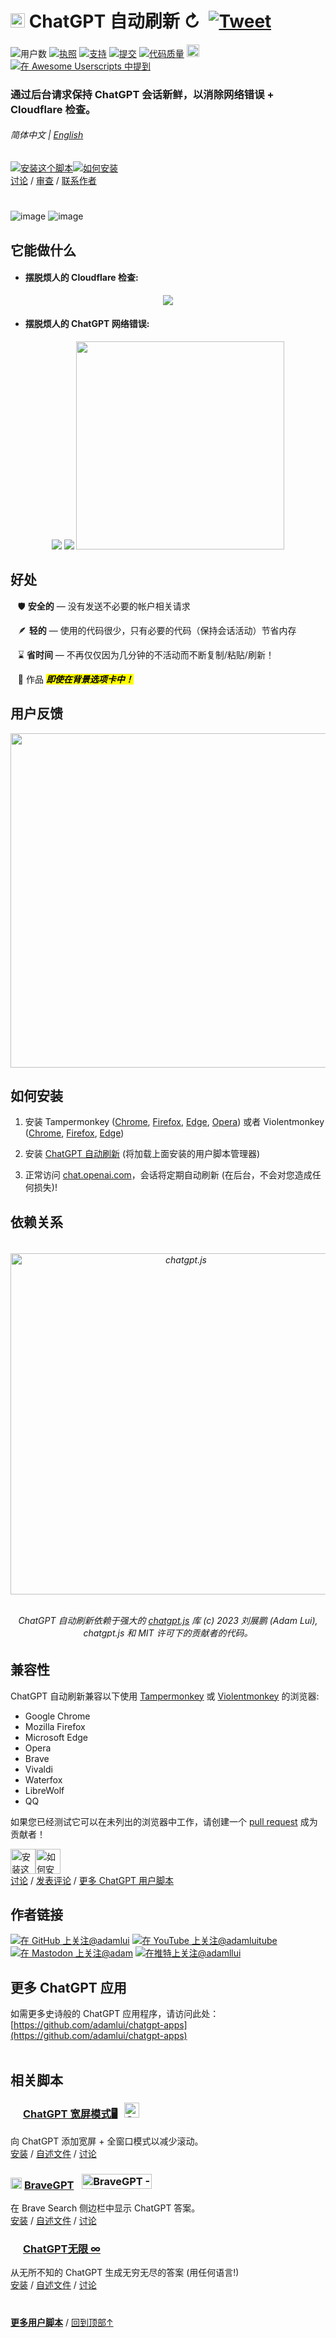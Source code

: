 # <picture><source media="(prefers-color-scheme: dark)" srcset="https://i.imgur.com/RduASbD.png"><img width=23 src="https://raw.githubusercontent.com/adamlui/userscripts/master/chatgpt/media/icons/openai-favicon64.png"></picture> ChatGPT 自动刷新 ↻ &nbsp;[![Tweet](https://img.shields.io/twitter/url/http/shields.io.svg?style=social)](https://twitter.com/intent/tweet?text=厌倦了%20ChatGPT%20的不断中断？%20使用此插件自动刷新您的会话%21%20&url=https://github.com/adamlui/userscripts/tree/master/chatgpt/chatgpt-auto-refresh&hashtags=greasemonkey,openai,chatgpt)

![用户数](https://img.shields.io/greasyfork/dt/462422?label=用户&color=brightgreen)
[![执照](https://img.shields.io/badge/执照-MIT-green.svg)](https://github.com/adamlui/chatgpt-auto-refresh/blob/main/greasemonkey/LICENSE.md)
[![支持](https://img.shields.io/badge/支持-Chrome/Firefox/Edge/Opera/Brave/Vivaldi/Waterfox/LibreWolf/QQ-989898.svg)](https://github.com/adamlui/chatgpt-auto-refresh/tree/main/greasemonkey#compatibility)
[![提交](https://img.shields.io/github/commit-activity/w/adamlui/chatgpt-auto-refresh?label=提交)](https://github.com/adamlui/chatgpt-auto-refresh/commits/main)
[![代码质量](https://img.shields.io/codefactor/grade/github/adamlui/autoclear-chatgpt-history?label=代码质量)](https://www.codefactor.io/repository/github/adamlui/chatgpt-auto-refresh)
<a alt="chatgpt.js" href="https://chatgpt.js.org"><img height=20 src="https://i.imgur.com/AwQqCmB.png"></a>
[![在 Awesome Userscripts 中提到](https://awesome.re/mentioned-badge.svg)](https://github.com/awesome-scripts/awesome-userscripts#chatgpt)

### 通过后台请求保持 ChatGPT 会话新鲜，以消除网络错误 + Cloudflare 检查。

###### 简体中文 | [English](../README.md)

<a href="https://greasyfork.org/scripts/462422-chatgpt-auto-refresh"><img alt="安装这个脚本" src="https://raw.githubusercontent.com/adamlui/userscripts/master/install-button.svg"></a><a href="#如何安装"><img alt="如何安装" title="如何安装" src="https://github.com/adamlui/userscripts/raw/master/help-button.svg"></a>
<br>
[讨论](https://github.com/adamlui/chatgpt-auto-refresh/discussions) /
[审查](https://greasyfork.org/scripts/462422-chatgpt-auto-refresh/feedback#post-discussion) /
[联系作者](https://github.com/adamlui)

#

![image](https://user-images.githubusercontent.com/10906554/234756105-cf367acc-644a-49ee-8586-43c51d43e359.png)
![image](https://user-images.githubusercontent.com/10906554/227314471-cfd8362b-0662-479d-bb2e-5c13e2f622b0.png)

## 它能做什么

- #### 摆脱烦人的 Cloudflare 检查:

<div align="center">
    
![](https://user-images.githubusercontent.com/10906554/229415084-97f55e6d-eb21-4ac0-bc2a-c6174a44cfe1.png)

</div>

- #### 摆脱烦人的 ChatGPT 网络错误:

<div align="center">

![](https://user-images.githubusercontent.com/10906554/229413173-7183e459-06ca-4b95-b241-8ca79b18039d.png)
![](https://user-images.githubusercontent.com/10906554/229413421-a6264dc2-a2e3-48a7-ad86-7789dbd7df54.png)
<img width=333 src="https://user-images.githubusercontent.com/10906554/229416105-931e2035-7e30-440a-bdc9-e570daf0d769.png">
    
</div>

## 好处

&nbsp;&nbsp;&nbsp;🛡️ <strong>安全的</strong> — 没有发送不必要的帐户相关请求

&nbsp;&nbsp;&nbsp;🪶 <strong>轻的</strong> — 使用的代码很少，只有必要的代码（保持会话活动）节省内存

&nbsp;&nbsp;&nbsp;⌛ <strong>省时间</strong> — 不再仅仅因为几分钟的不活动而不断复制/粘贴/刷新！

&nbsp;&nbsp;&nbsp;🤯 作品 <mark>***即使在背景选项卡中！***</mark>

## 用户反馈

<img width=535 src="https://i.imgur.com/JX3u7Yz.png">

## 如何安装

1. 安装 Tampermonkey ([Chrome](https://chrome.google.com/webstore/detail/tampermonkey/dhdgffkkebhmkfjojejmpbldmpobfkfo), [Firefox](https://addons.mozilla.org/firefox/addon/tampermonkey/), [Edge](https://microsoftedge.microsoft.com/addons/detail/tampermonkey/iikmkjmpaadaobahmlepeloendndfphd), [Opera](https://addons.opera.com/extensions/details/tampermonkey-beta/)) 或者 Violentmonkey ([Chrome](https://chrome.google.com/webstore/detail/violent-monkey/jinjaccalgkegednnccohejagnlnfdag), [Firefox](https://addons.mozilla.org/firefox/addon/violentmonkey/), [Edge](https://microsoftedge.microsoft.com/addons/detail/violentmonkey/eeagobfjdenkkddmbclomhiblgggliao))

2. 安装 [ChatGPT 自动刷新](https://greasyfork.org/scripts/462422-chatgpt-auto-refresh) (将加载上面安装的用户脚本管理器)

3. 正常访问 [chat.openai.com](https://chat.openai.com)，会话将定期自动刷新 (在后台，不会对您造成任何损失)!

## 依赖关系

<h6>
<div align="center">
<br />

<a href="https://chatgpt.js.org">
<picture>
    <source media="(prefers-color-scheme: dark)" srcset="https://raw.githubusercontent.com/chatgptjs/chatgpt.js/main/media/images/chatgpt.js-logo-dark-mode-5995x619.png">
    <img width=546 alt="chatgpt.js" src="https://raw.githubusercontent.com/chatgptjs/chatgpt.js/main/media/images/chatgpt.js-logo-light-mode-5995x619.png">
</picture></a>
<br /><br />

ChatGPT 自动刷新依赖于强大的 [chatgpt.js](https://github.com/chatgptjs/chatgpt.js) 库 (c) 2023 刘展鹏 (Adam Lui), chatgpt.js 和 MIT 许可下的贡献者的代码。

</div>
</h6>

## 兼容性

ChatGPT 自动刷新兼容以下使用 [Tampermonkey](https://www.tampermonkey.net/) 或 [Violentmonkey](https://violentmonkey.github.io/) 的浏览器:

- Google Chrome
- Mozilla Firefox
- Microsoft Edge
- Opera
- Brave
- Vivaldi
- Waterfox
- LibreWolf
- QQ

如果您已经测试它可以在未列出的浏览器中工作，请创建一个 [pull request](https://github.com/adamlui/chatgpt-auto-refresh/pulls) 成为贡献者！

<a href="https://greasyfork.org/scripts/462422-chatgpt-auto-refresh"><img alt="安装这个脚本" height=40 src="https://raw.githubusercontent.com/adamlui/userscripts/master/install-button.svg"></a><a href="#如何安装"><img alt="如何安装" height=40 title="如何安装" src="https://github.com/adamlui/userscripts/raw/master/help-button.svg"></a>
<br>
[讨论](https://github.com/adamlui/chatgpt-auto-refresh/discussions) / 
[发表评论](https://greasyfork.org/scripts/462422-chatgpt-auto-refresh/feedback#post-discussion) /
[更多 ChatGPT 用户脚本](https://github.com/adamlui/userscripts/tree/master/chatgpt)

## 作者链接

[![在 GitHub 上关注@adamlui](https://img.shields.io/github/followers/adamlui?label=关注@adamlui&style=social "GitHub")](https://github.com/adamlui)
[![在 YouTube 上关注@adamluitube](https://img.shields.io/youtube/channel/subscribers/UCgBMqK7SRL5R__3qM-YAcSg?label=关注@adamluitube&style=social)](https://www.youtube.com/AdamLuiTube?sub_confirmation=1)
<a href="https://elonsucks.org/@adam" target="_blank"><img align="bottom" src="https://img.shields.io/mastodon/follow/109387703022229926?domain=https%3A%2F%2Felonsucks.org&label=%E5%85%B3%E6%B3%A8@adam&style=social" alt="在 Mastodon 上关注@adam" title="Mastodon"></a>
[![在推特上关注@adamllui](https://img.shields.io/twitter/follow/adamllui?label=关注@adamllui&style=social)](https://twitter.com/adamllui)

## 更多 ChatGPT 应用

如需更多史诗般的 ChatGPT 应用程序，请访问此处：[https://github.com/adamlui/chatgpt-apps](https://github.com/adamlui/chatgpt-apps)
<br><br>

## 相关脚本

### <picture><source media="(prefers-color-scheme: dark)" srcset="https://i.imgur.com/RduASbD.png"><img width=16 src="https://raw.githubusercontent.com/adamlui/userscripts/master/chatgpt/media/icons/openai-favicon64.png"></picture> [ChatGPT 宽屏模式🖥️](https://github.com/adamlui/chatgpt-widescreen/blob/main/greasemonkey) &nbsp;<img src="https://raw.githubusercontent.com/adamlui/chatgpt-widescreen/main/media/images/badges/product-hunt/product-of-the-week-2-larger-centered-rounded-light.svg" alt="ChatGPT&#0032;Widescreen&#0032;Mode - Add&#0032;widescreen&#0032;&#0043;&#0032;full&#0032;window&#0032;modes&#0032;to&#0032;ChatGPT | Product Hunt" style="width: auto; height: 24px; margin:0 0 -4px 3px;" width="auto" height="24" />

向 ChatGPT 添加宽屏 + 全窗口模式以减少滚动。<br>
[安装](https://greasyfork.org/scripts/461473-chatgpt-widescreen-mode) / 
[自述文件](https://github.com/adamlui/chatgpt-widescreen#readme) / 
[讨论](https://chatgptevo.com/widescreen/discussions)

### <img src="https://media.bravegpt.com/images/bravegpt-icon48.png" width=18> [BraveGPT](https://bravegpt.com/greasemonkey) &nbsp;<a href="https://www.producthunt.com/posts/bravegpt?utm_source=badge-featured&utm_medium=badge&utm_souce=badge-bravegpt" target="_blank"><img src="https://api.producthunt.com/widgets/embed-image/v1/featured.svg?post_id=385630&theme=light" alt="BraveGPT - Bring&#0032;the&#0032;magic&#0032;of&#0032;ChatGPT&#0032;to&#0032;Brave&#0032;Search&#0033; | Product Hunt" style="width: 112px; height: 24px; margin:0 0 -4px 5px;" width="112" height="24" /></a>

在 Brave Search 侧边栏中显示 ChatGPT 答案。<br>
[安装](https://greasyfork.org/scripts/462440-bravegpt) / 
[自述文件](https://github.bravegpt.com/#readme) / 
[讨论](https://github.bravegpt.com/discussions)

### <picture><source media="(prefers-color-scheme: dark)" srcset="https://i.imgur.com/RduASbD.png"><img width=16 src="https://raw.githubusercontent.com/adamlui/chatgpt-userscripts/main/media/icons/openai-favicon64.png"></picture> [ChatGPT无限 ∞](https://chatgptevo.com/infinity/github)

从无所不知的 ChatGPT 生成无穷无尽的答案 (用任何语言!)
<br>[安装](https://greasyfork.org/scripts/465051-chatgpt-infinity) / 
[自述文件](https://github.com/adamlui/chatgpt-infinity/blob/main/docs/zh-cn/README.md) / 
[讨论](https://chatgptevo.com/infinity/discussions)

#
  
<a href="https://github.com/adamlui/userscripts">**更多用户脚本**</a> / 
<a href="#-chatgpt-%E8%87%AA%E5%8A%A8%E5%88%B7%E6%96%B0--">回到顶部↑</a>
